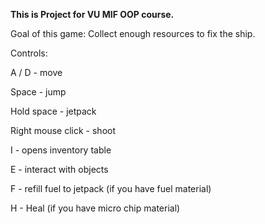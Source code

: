 **This is Project for VU MIF OOP course.**

Goal of this game:
Collect enough resources to fix the ship.

Controls:

A / D - move

Space - jump

Hold space - jetpack

Right mouse click - shoot

I - opens inventory table

E - interact with objects

F - refill fuel to jetpack (if you have fuel material)

H - Heal (if you have micro chip material)
